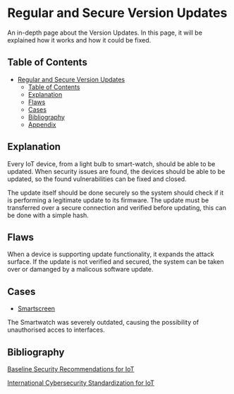# Regular and Secure Version Updates

An in-depth page about the Version Updates. In this page, it will be explained how it works and how it could be fixed.

## Table of Contents

- [Regular and Secure Version Updates](#regular-and-secure-version-updates)
  - [Table of Contents](#table-of-contents)
  - [Explanation](#explanation)
  - [Flaws](#flaws)
  - [Cases](#cases)
  - [Bibliography](#bibliography)
  - [Appendix](#appendix)

## Explanation

Every IoT device, from a light bulb to smart-watch, should be able to be updated. When security issues are found, the devices should be able to be updated, so the found vulnerabilities can be fixed and closed.

The update itself should be done securely so the system should check if it is performing a legitimate update to its firmware. The update must be transferred over a secure connection and verified before updating, this can be done with a simple hash.

## Flaws

When a device is supporting update functionality, it expands the attack surface. If the update is not verified and secured, the system can be taken over or damanged by a malicous software update.

## Cases

- [Smartscreen](cases/smartscreen#Vulnerabilities)

The Smartwatch was severely outdated, causing the possibility of unauthorised acces to interfaces.

## Bibliography

[Baseline Security Recommendations for IoT](https://www.enisa.europa.eu/publications/baseline-security-recommendations-for-iot)

[International Cybersecurity Standardization for IoT](https://csrc.nist.gov/CSRC/media/Publications/nistir/8200/draft/documents/nistir8200-draft.pdf)
